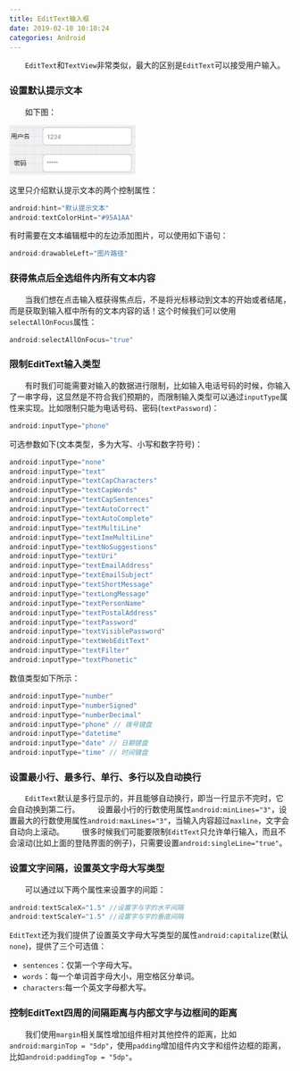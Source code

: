 ```yaml
---
title: EditText输入框
date: 2019-02-10 10:10:24
categories: Android
---
```

&emsp;&emsp;`EditText`和`TextView`非常类似，最大的区别是`EditText`可以接受用户输入。

### 设置默认提示文本

&emsp;&emsp;如下图：

<img src="./EditText输入框/1.png">

这里只介绍默认提示文本的两个控制属性：

``` java
android:hint="默认提示文本"
android:textColorHint="#95A1AA"
```

有时需要在文本编辑框中的左边添加图片，可以使用如下语句：

``` java
android:drawableLeft="图片路径"
```

### 获得焦点后全选组件内所有文本内容

&emsp;&emsp;当我们想在点击输入框获得焦点后，不是将光标移动到文本的开始或者结尾，而是获取到输入框中所有的文本内容的话！这个时候我们可以使用`selectAllOnFocus`属性：

``` java
android:selectAllOnFocus="true"
```

### 限制EditText输入类型

&emsp;&emsp;有时我们可能需要对输入的数据进行限制，比如输入电话号码的时候，你输入了一串字母，这显然是不符合我们预期的，而限制输入类型可以通过`inputType`属性来实现。比如限制只能为电话号码、密码(`textPassword`)：

``` java
android:inputType="phone"
```

可选参数如下(文本类型，多为大写、小写和数字符号)：

``` java
android:inputType="none"  
android:inputType="text"  
android:inputType="textCapCharacters"  
android:inputType="textCapWords"  
android:inputType="textCapSentences"  
android:inputType="textAutoCorrect"  
android:inputType="textAutoComplete"  
android:inputType="textMultiLine"  
android:inputType="textImeMultiLine"  
android:inputType="textNoSuggestions"  
android:inputType="textUri"  
android:inputType="textEmailAddress"  
android:inputType="textEmailSubject"  
android:inputType="textShortMessage"  
android:inputType="textLongMessage"  
android:inputType="textPersonName"  
android:inputType="textPostalAddress"  
android:inputType="textPassword"  
android:inputType="textVisiblePassword"  
android:inputType="textWebEditText"  
android:inputType="textFilter"  
android:inputType="textPhonetic"
```

数值类型如下所示：

``` java
android:inputType="number"  
android:inputType="numberSigned"  
android:inputType="numberDecimal"  
android:inputType="phone" // 拨号键盘  
android:inputType="datetime"  
android:inputType="date" // 日期键盘  
android:inputType="time" // 时间键盘
```

### 设置最小行、最多行、单行、多行以及自动换行

&emsp;&emsp;`EditText`默认是多行显示的，并且能够自动换行，即当一行显示不完时，它会自动换到第二行。
&emsp;&emsp;设置最小行的行数使用属性`android:minLines="3"`，设置最大的行数使用属性`android:maxLines="3"`，当输入内容超过`maxline`，文字会自动向上滚动。
&emsp;&emsp;很多时候我们可能要限制`EditText`只允许单行输入，而且不会滚动(比如上面的登陆界面的例子)，只需要设置`android:singleLine="true"`。

### 设置文字间隔，设置英文字母大写类型

&emsp;&emsp;可以通过以下两个属性来设置字的间距：

``` java
android:textScaleX="1.5" //设置字与字的水平间隔
android:textScaleY="1.5" //设置字与字的垂直间隔
```

`EditText`还为我们提供了设置英文字母大写类型的属性`android:capitalize`(默认`none`)，提供了三个可选值：

- `sentences`：仅第一个字母大写。
- `words`：每一个单词首字母大小，用空格区分单词。
- `characters`:每一个英文字母都大写。

### 控制EditText四周的间隔距离与内部文字与边框间的距离

&emsp;&emsp;我们使用`margin`相关属性增加组件相对其他控件的距离，比如`android:marginTop = "5dp"`，使用`padding`增加组件内文字和组件边框的距离，比如`android:paddingTop = "5dp"`。